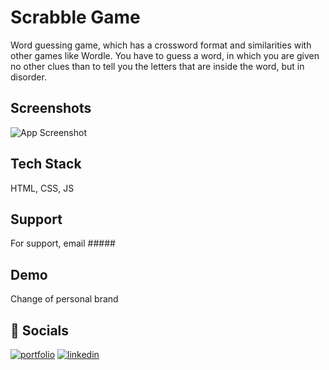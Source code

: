 # Scrabble Game

Word guessing game, which has a crossword format and similarities with other games like Wordle. 
You have to guess a word, in which you are given no other clues than to tell you the letters that are inside the word, but in disorder.


## Screenshots

![App Screenshot](https://raw.githubusercontent.com/josejtax/Guessing-Game/main/ASSETS/Captura%20de%20pantalla%202022-12-03%20194606.png)


## Tech Stack

HTML, CSS, JS


## Support

For support, email #####


## Demo

Change of personal brand


## 🔗 Socials
[![portfolio](https://img.shields.io/badge/my_portfolio-000?style=for-the-badge&logo=ko-fi&logoColor=white)](#)
[![linkedin](https://img.shields.io/badge/linkedin-0A66C2?style=for-the-badge&logo=linkedin&logoColor=white)](#)
